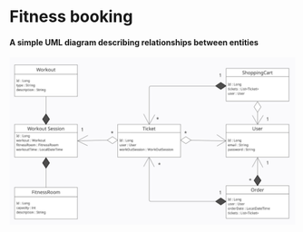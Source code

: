 # Fitness booking 


#### A simple UML diagram describing relationships between entities
<img src= "https://github.com/Likh-Alex/images/blob/main/fitness-booking-uml.png" alt = "fitness_booking_uml" width = "1200" />
